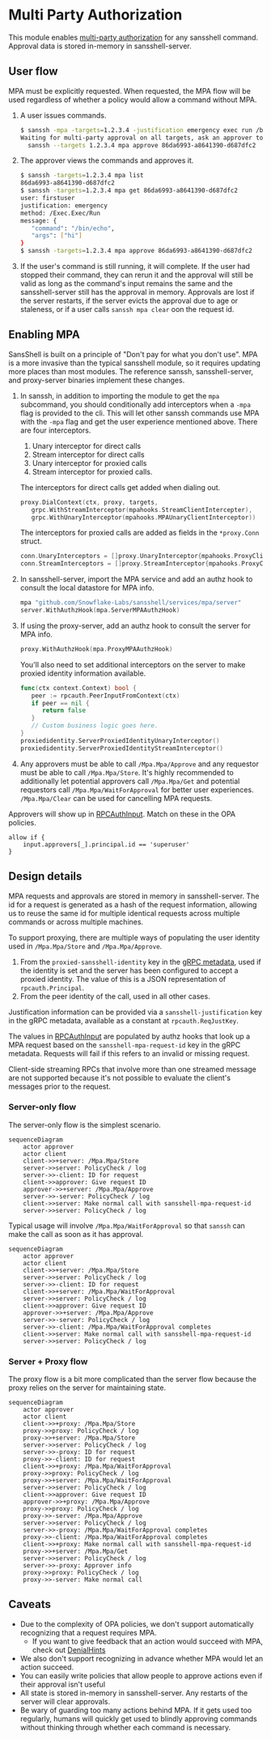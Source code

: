 # Multi Party Authorization

This module enables [multi-party authorization](https://en.wikipedia.org/wiki/Multi-party_authorization) for any sansshell command. Approval data is stored in-memory in sansshell-server.

## User flow

MPA must be explicitly requested. When requested, the MPA flow will be used regardless of whether a policy would allow a command without MPA.

1. A user issues commands.

   ```bash
   $ sanssh -mpa -targets=1.2.3.4 -justification emergency exec run /bin/echo hi
   Waiting for multi-party approval on all targets, ask an approver to run:
     sanssh --targets 1.2.3.4 mpa approve 86da6993-a8641390-d687dfc2
   ```

2. The approver views the commands and approves it.

   ```bash
   $ sanssh -targets=1.2.3.4 mpa list
   86da6993-a8641390-d687dfc2
   $ sanssh -targets=1.2.3.4 mpa get 86da6993-a8641390-d687dfc2
   user: firstuser
   justification: emergency
   method: /Exec.Exec/Run
   message: {
      "command": "/bin/echo",
      "args": ["hi"]
   }
   $ sanssh -targets=1.2.3.4 mpa approve 86da6993-a8641390-d687dfc2
   ```

3. If the user's command is still running, it will complete. If the user had stopped their command, they can rerun it and the approval will still be valid as long as the command's input remains the same and the sansshell-server still has the approval in memory. Approvals are lost if the server restarts, if the server evicts the approval due to age or staleness, or if a user calls `sanssh mpa clear` oon the request id.

## Enabling MPA

SansShell is built on a principle of "Don't pay for what you don't use". MPA is a more invasive than the typical sansshell module, so it requires updating more places than most modules. The reference sanssh, sansshell-server, and proxy-server binaries implement these changes.

1. In sanssh, in addition to importing the module to get the `mpa` subcommand, you should conditionally add interceptors when a `-mpa` flag is provided to the cli. This will let other sanssh commands use MPA with the `-mpa` flag and get the user experience mentioned above. There are four interceptors.

   1. Unary interceptor for direct calls
   2. Stream interceptor for direct calls
   3. Unary interceptor for proxied calls
   4. Stream interceptor for proxied calls.

   The interceptors for direct calls get added when dialing out.

   ```go
   proxy.DialContext(ctx, proxy, targets,
      grpc.WithStreamInterceptor(mpahooks.StreamClientIntercepter),
      grpc.WithUnaryInterceptor(mpahooks.MPAUnaryClientInterceptor))
   ```

   The interceptors for proxied calls are added as fields in the `*proxy.Conn` struct.

   ```go
   conn.UnaryInterceptors = []proxy.UnaryInterceptor{mpahooks.ProxyClientUnaryInterceptor(state)}
   conn.StreamInterceptors = []proxy.StreamInterceptor{mpahooks.ProxyClientStreamInterceptor(state)}
   ```

2. In sansshell-server, import the MPA service and add an authz hook to consult the local datastore for MPA info.

   ```go
   mpa "github.com/Snowflake-Labs/sansshell/services/mpa/server"
   server.WithAuthzHook(mpa.ServerMPAAuthzHook)
   ```

3. If using the proxy-server, add an authz hook to consult the server for MPA info.

   ```go
   proxy.WithAuthzHook(mpa.ProxyMPAAuthzHook)
   ```

   You'll also need to set additional interceptors on the server to make proxied identity information available.

   ```go
   func(ctx context.Context) bool {
      peer := rpcauth.PeerInputFromContext(ctx)
      if peer == nil {
         return false
      }
      // Custom business logic goes here.
   }
   proxiedidentity.ServerProxiedIdentityUnaryInterceptor()
   proxiedidentity.ServerProxiedIdentityStreamInterceptor()
   ```

4. Any approvers must be able to call `/Mpa.Mpa/Approve` and any requestor must be able to call `/Mpa.Mpa/Store`. It's highly recommended to additionally let potential approvers call `/Mpa.Mpa/Get` and potential requestors call `/Mpa.Mpa/WaitForApproval` for better user experiences. `/Mpa.Mpa/Clear` can be used for cancelling MPA requests.

Approvers will show up in [RPCAuthInput](https://pkg.go.dev/github.com/Snowflake-Labs/sansshell/auth/opa/rpcauth#RPCAuthInput). Match on these in the OPA policies.

```rego
allow if {
    input.approvers[_].principal.id == 'superuser'
}
```

## Design details

MPA requests and approvals are stored in memory in sansshell-server. The id for a request is generated as a hash of the request information, allowing us to reuse the same id for multiple identical requests across multiple commands or across multiple machines.

To support proxying, there are multiple ways of populating the user identity used in `/Mpa.Mpa/Store` and `/Mpa.Mpa/Approve`.

1. From the `proxied-sansshell-identity` key in the [gRPC metadata](https://grpc.io/docs/what-is-grpc/core-concepts/#metadata), used if the identity is set and the server has been configured to accept a proxied identity. The value of this is a JSON representation of `rpcauth.Principal`.
2. From the peer identity of the call, used in all other cases.

Justification information can be provided via a `sansshell-justification` key in the gRPC metadata, available as a constant at `rpcauth.ReqJustKey`.

The values in [RPCAuthInput](https://pkg.go.dev/github.com/Snowflake-Labs/sansshell/auth/opa/rpcauth#RPCAuthInput) are populated by authz hooks that look up a MPA request based on the `sansshell-mpa-request-id` key in the gRPC metadata. Requests will fail if this refers to an invalid or missing request.

Client-side streaming RPCs that involve more than one streamed message are not supported because it's not possible to evaluate the client's messages prior to the request.

### Server-only flow

The server-only flow is the simplest scenario.

```mermaid
sequenceDiagram
    actor approver
    actor client
    client->>+server: /Mpa.Mpa/Store
    server->>server: PolicyCheck / log
    server->>-client: ID for request
    client->>approver: Give request ID
    approver->>+server: /Mpa.Mpa/Approve
    server->>-server: PolicyCheck / log
    client->>server: Make normal call with sansshell-mpa-request-id
    server->>server: PolicyCheck / log
```

Typical usage will involve `/Mpa.Mpa/WaitForApproval` so that `sanssh` can make the call as soon as it has approval.

```mermaid
sequenceDiagram
    actor approver
    actor client
    client->>+server: /Mpa.Mpa/Store
    server->>server: PolicyCheck / log
    server->>-client: ID for request
    client->>+server: /Mpa.Mpa/WaitForApproval
    server->>server: PolicyCheck / log
    client->>approver: Give request ID
    approver->>+server: /Mpa.Mpa/Approve
    server->>-server: PolicyCheck / log
    server->>-client: /Mpa.Mpa/WaitForApproval completes
    client->>server: Make normal call with sansshell-mpa-request-id
    server->>server: PolicyCheck / log
```

### Server + Proxy flow

The proxy flow is a bit more complicated than the server flow because the proxy relies on the server for maintaining state.

```mermaid
sequenceDiagram
    actor approver
    actor client
    client->>+proxy: /Mpa.Mpa/Store
    proxy->>proxy: PolicyCheck / log
    proxy->>+server: /Mpa.Mpa/Store
    server->>server: PolicyCheck / log
    server->>-proxy: ID for request
    proxy->>-client: ID for request
    client->>+proxy: /Mpa.Mpa/WaitForApproval
    proxy->>proxy: PolicyCheck / log
    proxy->>+server: /Mpa.Mpa/WaitForApproval
    server->>server: PolicyCheck / log
    client->>approver: Give request ID
    approver->>+proxy: /Mpa.Mpa/Approve
    proxy->>proxy: PolicyCheck / log
    proxy->>-server: /Mpa.Mpa/Approve
    server->>server: PolicyCheck / log
    server->>-proxy: /Mpa.Mpa/WaitForApproval completes
    proxy->>-client: /Mpa.Mpa/WaitForApproval completes
    client->>+proxy: Make normal call with sansshell-mpa-request-id
    proxy->>+server: /Mpa.Mpa/Get
    server->>server: PolicyCheck / log
    server->>-proxy: Approver info
    proxy->>proxy: PolicyCheck / log
    proxy->>-server: Make normal call
```

## Caveats

- Due to the complexity of OPA policies, we don't support automatically recognizing that a request requires MPA.
  - If you want to give feedback that an action would succeed with MPA, check out [DenialHints](https://pkg.go.dev/github.com/Snowflake-Labs/sansshell/auth/opa#WithDenialHintsQuery)
- We also don't support recognizing in advance whether MPA would let an action succeed.
- You can easily write policies that allow people to approve actions even if their approval isn't useful
- All state is stored in-memory in sansshell-server. Any restarts of the server will clear approvals.
- Be wary of guarding too many actions behind MPA. If it gets used too regularly, humans will quickly get used to blindly approving commands without thinking through whether each command is necessary.
